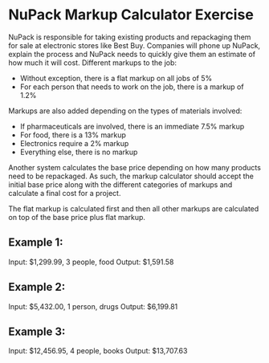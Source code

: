 # NuPack Markup Calculator Exercise

NuPack is responsible for taking existing products and repackaging them for sale at electronic stores like Best Buy. Companies will phone up NuPack, explain the process and NuPack needs to quickly give them an estimate of how much it will cost. Different markups to the job:

* Without exception, there is a flat markup on all jobs of 5% 
* For each person that needs to work on the job, there is a markup of 1.2%

Markups are also added depending on the types of materials involved:

* If pharmaceuticals are involved, there is an immediate 7.5% markup 
* For food, there is a 13% markup 
* Electronics require a 2% markup 
* Everything else, there is no markup

Another system calculates the base price depending on how many products need to be repackaged. As such, the markup calculator should accept the initial base price along with the different categories of markups and calculate a final cost for a project.

The flat markup is calculated first and then all other markups are calculated on top of the base price plus flat markup.

Example 1: 
----------

Input: $1,299.99, 3 people, food 
Output: $1,591.58

Example 2: 
----------

Input: $5,432.00, 1 person, drugs 
Output: $6,199.81

Example 3: 
----------

Input: $12,456.95, 4 people, books 
Output: $13,707.63